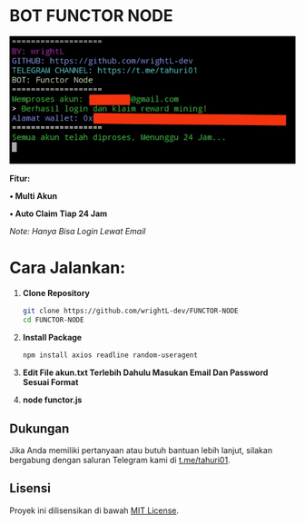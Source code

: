 # BOT FUNCTOR NODE

![Fitur Functor](FUNCTOR.png)

**Fitur:**

**• Multi Akun**

**• Auto Claim Tiap 24 Jam**

*Note: Hanya Bisa Login Lewat Email*

# Cara Jalankan:

1. **Clone Repository**
   ```bash
   git clone https://github.com/wrightL-dev/FUNCTOR-NODE
   cd FUNCTOR-NODE

2. **Install Package**
   ```bash
   npm install axios readline random-useragent

3. **Edit File akun.txt Terlebih Dahulu Masukan Email Dan Password Sesuai Format**

4. **node functor.js**

## Dukungan

Jika Anda memiliki pertanyaan atau butuh bantuan lebih lanjut, silakan bergabung dengan saluran Telegram kami di [t.me/tahuri01](https://t.me/tahuri01).

## Lisensi

Proyek ini dilisensikan di bawah [MIT License](LICENSE).
